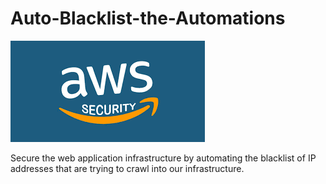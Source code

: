 # Auto-Blacklist-the-Automations

![ScreenShot](https://github.com/NavarroAlexKU/Auto-Blacklist-the-Automatons/blob/main/AWS%20Security%20Logo.png)

Secure the web application infrastructure by automating the blacklist of IP addresses that are trying to crawl into our infrastructure. 

